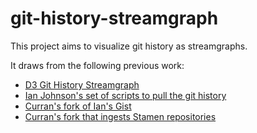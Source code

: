 # git-history-streamgraph

This project aims to visualize git history as streamgraphs.

It draws from the following previous work:

- [D3 Git History Streamgraph](https://vizhub.com/curran/01568b13c29f437f9a2684bb190c3737)
- [Ian Johnson's set of scripts to pull the git history](https://gist.github.com/enjalot/688b9026ed865a790bfb390fca9c9b67)
- [Curran's fork of Ian's Gist](https://gist.github.com/curran/18287ef2c4b64ffba32000aad47c292b)
- [Curran's fork that ingests Stamen repositories](https://gist.github.com/curran/eff347bdee768044b742a4b2ed56254c)
